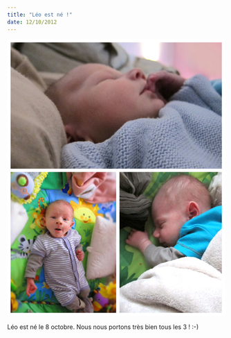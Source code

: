 ```yaml
---
title: "Léo est né !"
date: 12/10/2012
---
```


![Léo est né !](/photos/leo.jpg)

Léo est né le 8 octobre. Nous nous portons très bien tous les 3 ! :-)

